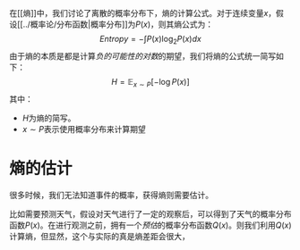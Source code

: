 在[[熵]]中，我们讨论了离散的概率分布下，熵的计算公式。对于连续变量$x$，假设[[../概率论/分布函数|概率分布]]为$P(x)$，则其熵公式为：
$$
Entropy = - \int P(x) \log_2 P(x) dx
$$
由于熵的本质是都是计算*负的可能性的对数*的期望，我们将熵的公式统一简写如下：
$$
H = \mathbb{E}_{x \sim P} [-\log P(x)]
$$
其中：
- $H$为熵的简写。
- $x \sim P$表示使用概率分布来计算期望

# 熵的估计
很多时候，我们无法知道事件的概率，获得熵则需要估计。

比如需要预测天气，假设对天气进行了一定的观察后，可以得到了天气的概率分布函数$P(x)$。在进行观测之前，拥有一个*预估*的概率分布函数$Q(x)$。则我们利用$Q(x)$计算熵，但显然，这个与实际的真是熵差距会很大，